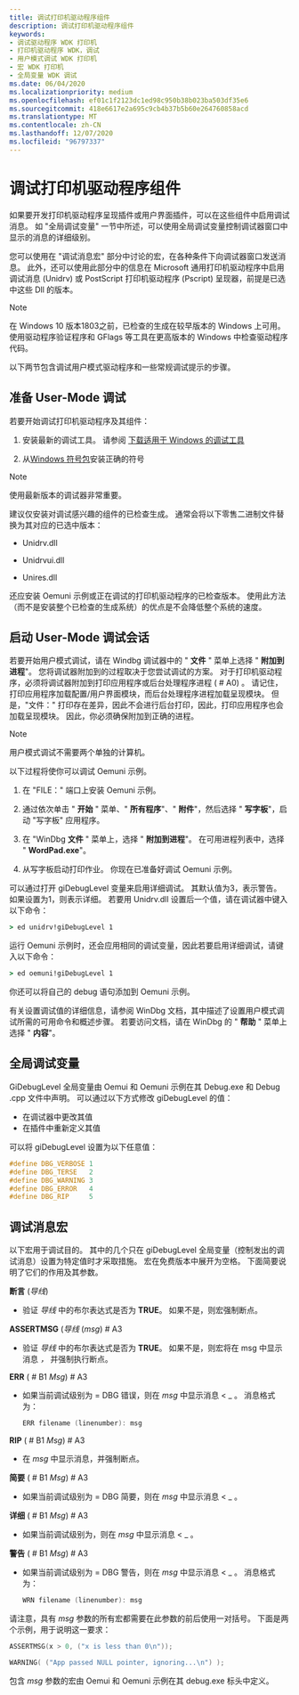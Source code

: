 ```yaml
---
title: 调试打印机驱动程序组件
description: 调试打印机驱动程序组件
keywords:
- 调试驱动程序 WDK 打印机
- 打印机驱动程序 WDK，调试
- 用户模式调试 WDK 打印机
- 宏 WDK 打印机
- 全局变量 WDK 调试
ms.date: 06/04/2020
ms.localizationpriority: medium
ms.openlocfilehash: ef01c1f2123dc1ed98c950b38b023ba503df35e6
ms.sourcegitcommit: 418e6617e2a695c9cb4b37b5b60e264760858acd
ms.translationtype: MT
ms.contentlocale: zh-CN
ms.lasthandoff: 12/07/2020
ms.locfileid: "96797337"
---
```

# <a name="debugging-printer-driver-components"></a>调试打印机驱动程序组件

如果要开发打印机驱动程序呈现插件或用户界面插件，可以在这些组件中启用调试消息。 如 "全局调试变量" 一节中所述，可以使用全局调试变量控制调试器窗口中显示的消息的详细级别。

您可以使用在 "调试消息宏" 部分中讨论的宏，在各种条件下向调试器窗口发送消息。 此外，还可以使用此部分中的信息在 Microsoft 通用打印机驱动程序中启用调试消息 (Unidrv) 或 PostScript 打印机驱动程序 (Pscript) 呈现器，前提是已选中这些 Dll 的版本。

> [!NOTE]
> 在 Windows 10 版本1803之前，已检查的生成在较早版本的 Windows 上可用。
> 使用驱动程序验证程序和 GFlags 等工具在更高版本的 Windows 中检查驱动程序代码。

以下两节包含调试用户模式驱动程序和一些常规调试提示的步骤。

## <a name="preparing-for-user-mode-debugging"></a>准备 User-Mode 调试

若要开始调试打印机驱动程序及其组件：

1. 安装最新的调试工具。 请参阅 [下载适用于 Windows 的调试工具](../debugger/debugger-download-tools.md)

1. 从[Windows 符号包](../debugger/debugger-download-symbols.md)安装正确的符号

> [!NOTE]
> 使用最新版本的调试器非常重要。

建议仅安装对调试感兴趣的组件的已检查生成。 通常会将以下零售二进制文件替换为其对应的已选中版本：

- Unidrv.dll

- Unidrvui.dll

- Unires.dll

还应安装 Oemuni 示例或正在调试的打印机驱动程序的已检查版本。 使用此方法（而不是安装整个已检查的生成系统）的优点是不会降低整个系统的速度。

## <a name="starting-a-user-mode-debugging-session"></a>启动 User-Mode 调试会话

若要开始用户模式调试，请在 Windbg 调试器中的 " **文件** " 菜单上选择 " **附加到进程**"。 您将调试器附加到的过程取决于您尝试调试的方案。 对于打印机驱动程序，必须将调试器附加到打印应用程序或后台处理程序进程 ( # A0) 。 请记住，打印应用程序加载配置/用户界面模块，而后台处理程序进程加载呈现模块。 但是，"文件：" 打印存在差异，因此不会进行后台打印，因此，打印应用程序也会加载呈现模块。 因此，你必须确保附加到正确的进程。

> [!NOTE]
> 用户模式调试不需要两个单独的计算机。

以下过程将使你可以调试 Oemuni 示例。

1. 在 "FILE：" 端口上安装 Oemuni 示例。

1. 通过依次单击 " **开始** " 菜单、" **所有程序**"、" **附件**"，然后选择 " **写字板**"，启动 "写字板" 应用程序。

1. 在 "WinDbg **文件** " 菜单上，选择 " **附加到进程**"。 在可用进程列表中，选择 " **WordPad.exe**"。

1. 从写字板启动打印作业。 你现在已准备好调试 Oemuni 示例。

可以通过打开 giDebugLevel 变量来启用详细调试。 其默认值为3，表示警告。 如果设置为1，则表示详细。 若要用 Unidrv.dll 设置后一个值，请在调试器中键入以下命令：

```cmd
> ed unidrv!giDebugLevel 1
```

运行 Oemuni 示例时，还会应用相同的调试变量，因此若要启用详细调试，请键入以下命令：

```cmd
> ed oemuni!giDebugLevel 1
```

你还可以将自己的 debug 语句添加到 Oemuni 示例。

有关设置调试值的详细信息，请参阅 WinDbg 文档，其中描述了设置用户模式调试所需的可用命令和概述步骤。 若要访问文档，请在 WinDbg 的 " **帮助** " 菜单上选择 " **内容**"。

## <a name="global-debug-variable"></a>全局调试变量

GiDebugLevel 全局变量由 Oemui 和 Oemuni 示例在其 Debug.exe 和 Debug .cpp 文件中声明。 可以通过以下方式修改 giDebugLevel 的值：

- 在调试器中更改其值
- 在插件中重新定义其值

可以将 giDebugLevel 设置为以下任意值：

```cpp
#define DBG_VERBOSE 1
#define DBG_TERSE   2
#define DBG_WARNING 3
#define DBG_ERROR   4
#define DBG_RIP     5
```

## <a name="debug-message-macros"></a>调试消息宏

以下宏用于调试目的。 其中的几个只在 giDebugLevel 全局变量（控制发出的调试消息）设置为特定值时才采取措施。 宏在免费版本中展开为空格。 下面简要说明了它们的作用及其参数。

**断言** (*导线*) 

- 验证 *导线* 中的布尔表达式是否为 **TRUE**。 如果不是，则宏强制断点。

**ASSERTMSG** (*导线* (*msg*) # A3

- 验证 *导线* 中的布尔表达式是否为 **TRUE**。 如果不是，则宏将在 msg 中显示消息 *，* 并强制执行断点。

**ERR** ( # B1 *Msg*) # A3

- 如果当前调试级别为 = DBG 错误，则在 *msg* 中显示消息 &lt; \_ 。 消息格式为：

    ```cpp
    ERR filename (linenumber): msg
    ```

**RIP** ( # B1 *Msg*) # A3

- 在 *msg* 中显示消息，并强制断点。

**简要** ( # B1 *Msg*) # A3

- 如果当前调试级别为 = DBG 简要，则在 *msg* 中显示消息 &lt; \_ 。

**详细** ( # B1 *Msg*) # A3

- 如果当前调试级别为，则在 *msg* 中显示消息 &lt; \_ 。

**警告** ( # B1 *Msg*) # A3

- 如果当前调试级别为 = DBG 警告，则在 *msg* 中显示消息 &lt; \_ 。 消息格式为：

    ```cpp
    WRN filename (linenumber): msg
    ```

请注意，具有 *msg* 参数的所有宏都需要在此参数的前后使用一对括号。 下面是两个示例，用于说明这一要求：

```cpp
ASSERTMSG(x > 0, ("x is less than 0\n"));
```

```cpp
WARNING( ("App passed NULL pointer, ignoring...\n") );
```

包含 *msg* 参数的宏由 Oemui 和 Oemuni 示例在其 debug.exe 标头中定义。
